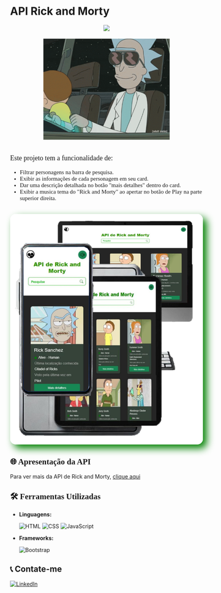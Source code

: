 # API Rick and Morty
<div align="center">
  <a href="https://git.io/typing-svg">
    <img src="https://readme-typing-svg.demolab.com/?font=Calligraffitti&width=450&height=50&size=35&pause=1000&color=2EF735&center=true&vCenter=true&lines=Olá,+Amantes+do+Rick+e+do+Morty">
  </a>
  <br><br>
  <img src="public/images/shades-season4.gif" width="330px">
</div>
<br>
<p style="font-family:Castellar; font-size:18px">Este projeto tem a funcionalidade de:</p>
<ul style="font-family:Castellar; font-size:15px">
    <li>Filtrar personagens na barra de pesquisa.</li>
    <li>Exibir as informações de cada personagem em seu card.</li>
    <li>Dar uma descrição detalhada no botão "mais detalhes" dentro do card.</li>
    <li>Exibir a musica tema do "Rick and Morty" ao apertar no botão de Play na parte superior direita.</li>
</ul>
<br>
  <img src="public/images/api.jpg" alt="imagem rickMorty" style="box-shadow: 10px 10px 20px green; border-radius: 15px; transform: perspective(800px); transition: transform 0.5s, box-shadow 0.5s;">

<h2 style="font-family:Castellar">🌐 Apresentação da API</h2> 

Para ver mais da API de Rick and Morty, [clique aqui](https://api-de-rick-and-morty.vercel.app)

<h2 style="font-family:Castellar">🛠 Ferramentas Utilizadas</h2>

- **Linguagens:** 

  ![HTML](https://img.shields.io/badge/-HTML-black?logo=html5)
  ![CSS](https://img.shields.io/badge/-CSS-black?logo=css3)
  ![JavaScript](https://img.shields.io/badge/-JavaScript-black?logo=javascript)
  
- **Frameworks:** 

  ![Bootstrap](https://img.shields.io/badge/-Bootstrap-black?logo=bootstrap)

## 📞 Contate-me

[![LinkedIn](https://img.shields.io/badge/-LinkedIn-black?logo=linkedin)](https://www.linkedin.com/in/johann-patr%C3%ADcio-daniel-112425196/)